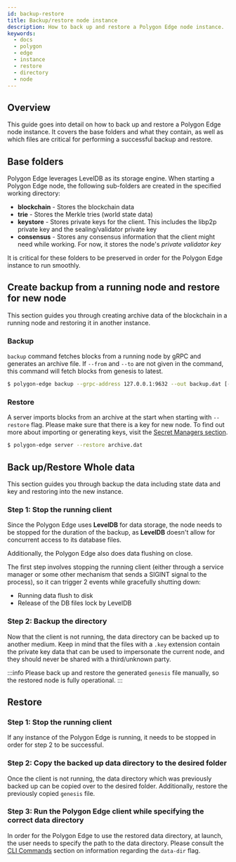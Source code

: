 ```yaml
---
id: backup-restore
title: Backup/restore node instance
description: How to back up and restore a Polygon Edge node instance.
keywords:
  - docs
  - polygon
  - edge
  - instance
  - restore
  - directory
  - node
---
```


## Overview

This guide goes into detail on how to back up and restore a Polygon Edge node instance.
It covers the base folders and what they contain, as well as which files are critical for performing a successful backup and restore.

## Base folders

Polygon Edge leverages LevelDB as its storage engine.
When starting a Polygon Edge node, the following sub-folders are created in the specified working directory:
* **blockchain** - Stores the blockchain data
* **trie** - Stores the Merkle tries (world state data)
* **keystore** - Stores private keys for the client. This includes the libp2p private key and the sealing/validator private key
* **consensus** - Stores any consensus information that the client might need while working. For now, it stores the node's *private validator key*

It is critical for these folders to be preserved in order for the Polygon Edge instance to run smoothly.

## Create backup from a running node and restore for new node

This section guides you through creating archive data of the blockchain in a running node and restoring it in another instance.

### Backup

`backup` command fetches blocks from a running node by gRPC and generates an archive file. If `--from` and `--to` are not given in the command, this command will fetch blocks from genesis to latest.

```bash
$ polygon-edge backup --grpc-address 127.0.0.1:9632 --out backup.dat [--from 0x0] [--to 0x100]
```

### Restore

A server imports blocks from an archive at the start when starting with `--restore` flag. Please make sure that there is a key for new node. To find out more about importing or generating keys, visit the [Secret Managers section](/docs/edge/configuration/secret-managers/set-up-aws-ssm).

```bash
$ polygon-edge server --restore archive.dat
```

## Back up/Restore Whole data

This section guides you through backup the data including state data and key and restoring into the new instance.

### Step 1: Stop the running client

Since the Polygon Edge uses **LevelDB** for data storage, the node needs to be stopped for the duration of the backup, 
as **LevelDB** doesn't allow for concurrent access to its database files.

Additionally, the Polygon Edge also does data flushing on close.

The first step involves stopping the running client (either through a service manager or some other mechanism that sends a SIGINT signal to the process), 
so it can trigger 2 events while gracefully shutting down:
* Running data flush to disk
* Release of the DB files lock by LevelDB

### Step 2: Backup the directory

Now that the client is not running, the data directory can be backed up to another medium. 
Keep in mind that the files with a `.key` extension contain the private key data that can be used to impersonate the current node,
and they should never be shared with a third/unknown party.

:::info
Please back up and restore the generated `genesis` file manually, so the restored node is fully operational.
::: 

## Restore

### Step 1: Stop the running client

If any instance of the Polygon Edge is running, it needs to be stopped in order for step 2 to be successful.

### Step 2: Copy the backed up data directory to the desired folder

Once the client is not running, the data directory which was previously backed up can be copied over to the desired folder.
Additionally, restore the previously copied `genesis` file.

### Step 3: Run the Polygon Edge client while specifying the correct data directory 

In order for the Polygon Edge to use the restored data directory, at launch, the user needs to specify the path to the 
data directory. Please consult the [CLI Commands](/docs/edge/get-started/cli-commands) section on information regarding the `data-dir` flag.
